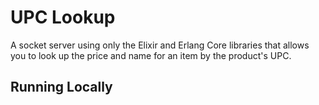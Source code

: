 # UPC Lookup

A socket server using only the Elixir and Erlang Core libraries that allows you to look up the price and name for an item by the product's UPC.

## Running Locally
